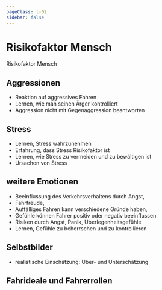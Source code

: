 ```yaml
---
pageClass: l-02
sidebar: false
---
```


# Risikofaktor Mensch

<auswahl>

<item itemSize="i-sm" class="l2 slabT itemTitle">	

<div class="l2w">
	<span class="l2a">Risikofaktor</span> 
	<span class="l2b">Mensch</span>
</div>

</item>

<item itemSize="i-m" itemClass="itemAggressionen">

## Aggressionen

- Reaktion auf aggressives Fahren
- Lernen, wie man seinen Ärger kontrolliert
- Aggression nicht mit Gegenaggression beantworten

</item>

<item itemSize="i-l" itemClass="itemStress">

## Stress

- Lernen, Stress wahrzunehmen
- Erfahrung, dass Stress Risikofaktor ist
- Lernen, wie Stress zu vermeiden und zu bewältigen ist
- Ursachen von Stress

</item>

<item itemSize="i-l" itemClass="itemEmotionen">

## weitere Emotionen

- Beeinflussung des Verkehrsverhaltens durch Angst, 
- Fahrfreude, 
- Auffälliges Fahren kann verschiedene Gründe haben, 
- Gefühle können Fahrer positiv oder negativ beeinflussen
- Risiken durch Angst, Panik, Überlegenheitsgefühle
- Lernen, Gefühle zu beherrschen und zu kontrollieren

</item>

<item itemSize="i-m" itemClass="itemSelbstbilder">

## Selbstbilder

- realistische Einschätzung: Über- und Unterschätzung

</item>

<item itemSize="i-m"  itemClass="itemIdeale">

## Fahrideale und Fahrerrollen

</item>

</auswahl>